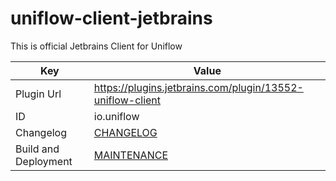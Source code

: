 # uniflow-client-jetbrains

This is official Jetbrains Client for Uniflow

Key                  | Value
-------------------- | --------------------
Plugin Url           | https://plugins.jetbrains.com/plugin/13552-uniflow-client
ID                   | io.uniflow
Changelog            | [CHANGELOG](CHANGELOG.md)
Build and Deployment | [MAINTENANCE](MAINTENANCE.md)
